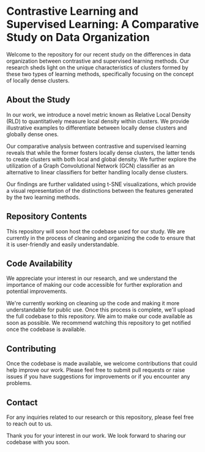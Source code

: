 # Contrastive Learning and Supervised Learning: A Comparative Study on Data Organization

Welcome to the repository for our recent study on the differences in data organization between contrastive and supervised learning methods. Our research sheds light on the unique characteristics of clusters formed by these two types of learning methods, specifically focusing on the concept of locally dense clusters.

## About the Study
In our work, we introduce a novel metric known as Relative Local Density (RLD) to quantitatively measure local density within clusters. We provide illustrative examples to differentiate between locally dense clusters and globally dense ones. 

Our comparative analysis between contrastive and supervised learning reveals that while the former fosters locally dense clusters, the latter tends to create clusters with both local and global density. We further explore the utilization of a Graph Convolutional Network (GCN) classifier as an alternative to linear classifiers for better handling locally dense clusters. 

Our findings are further validated using t-SNE visualizations, which provide a visual representation of the distinctions between the features generated by the two learning methods. 

## Repository Contents
This repository will soon host the codebase used for our study. We are currently in the process of cleaning and organizing the code to ensure that it is user-friendly and easily understandable.

## Code Availability
We appreciate your interest in our research, and we understand the importance of making our code accessible for further exploration and potential improvements. 

We're currently working on cleaning up the code and making it more understandable for public use. Once this process is complete, we'll upload the full codebase to this repository. We aim to make our code available as soon as possible. We recommend watching this repository to get notified once the codebase is available.

## Contributing
Once the codebase is made available, we welcome contributions that could help improve our work. Please feel free to submit pull requests or raise issues if you have suggestions for improvements or if you encounter any problems.

## Contact
For any inquiries related to our research or this repository, please feel free to reach out to us.

Thank you for your interest in our work. We look forward to sharing our codebase with you soon.
